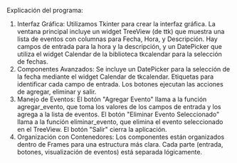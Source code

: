 Explicación del programa:
1.	Interfaz Gráfica:
Utilizamos Tkinter para crear la interfaz gráfica.
La ventana principal incluye un widget TreeView (de ttk) que muestra una lista de eventos con columnas para Fecha, Hora, y Descripción.
Hay campos de entrada para la hora y la descripción, y un DatePicker que utiliza el widget Calendar de la biblioteca tkcalendar para la selección de fechas.
2.	Componentes Avanzados:
Se incluye un DatePicker para la selección de la fecha mediante el widget Calendar de tkcalendar.
Etiquetas para identificar cada campo de entrada.
Los botones ejecutan las acciones de agregar, eliminar y salir.
3.	Manejo de Eventos:
El botón "Agregar Evento" llama a la función agregar_evento, que toma los valores de los campos de entrada y los agrega a la lista de eventos.
El botón "Eliminar Evento Seleccionado" llama a la función eliminar_evento, que elimina el evento seleccionado en el TreeView.
El botón "Salir" cierra la aplicación.
4.	Organización con Contenedores:
Los componentes están organizados dentro de Frames para una estructura más clara.
Cada parte (entrada, botones, visualización de eventos) está separada lógicamente.
